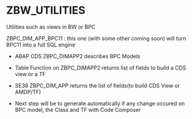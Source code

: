 # ZBW_UTILITIES
Utilities such as views in BW or BPC

ZBPC_DIM_APP_BPC11 : this one (with some other coming soon) will turn BPC11 into a full SQL engine 

* ABAP CDS ZBPC_DIMAPP2 describes BPC Models

* Table Function on ZBPC_DIMAPP2 returns list of fields to build a CDS view or a TF 

* SE38 ZBPC_DIM_APP returns the list of fields(to build CDS View or AMDP/TF)

* Next step will be to generate automatically if any change occured on BPC model, the Class and TF with Code Composer
